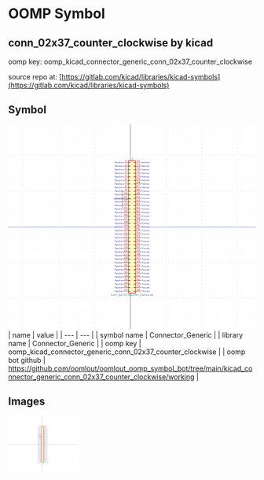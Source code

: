 # OOMP Symbol  
## conn_02x37_counter_clockwise  by kicad  
  
oomp key: oomp_kicad_connector_generic_conn_02x37_counter_clockwise  
  
source repo at: [https://gitlab.com/kicad/libraries/kicad-symbols](https://gitlab.com/kicad/libraries/kicad-symbols)  
## Symbol  
  
[![working.png](working_600.png)](working.png)  
| name | value | 
| --- | --- | 
| symbol name | Connector_Generic | 
| library name | Connector_Generic | 
| oomp key | oomp_kicad_connector_generic_conn_02x37_counter_clockwise | 
| oomp bot github | https://github.com/oomlout/oomlout_oomp_symbol_bot/tree/main/kicad_connector_generic_conn_02x37_counter_clockwise/working | 
## Images  
  
[![working.png](working_140.png)](working.png)  
